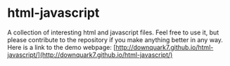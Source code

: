 # html-javascript
A collection of interesting html and javascript files. Feel free to use it, but please contribute to the repository if you make anything better in any way. Here is a link to the demo webpage: [http://downquark7.github.io/html-javascript/](http://downquark7.github.io/html-javascript/)
